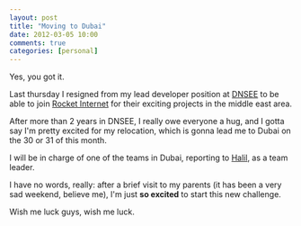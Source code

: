 ```yaml
---
layout: post
title: "Moving to Dubai"
date: 2012-03-05 10:00
comments: true
categories: [personal]
---
```

Yes, you got it.
<!-- more -->

Last thursday I resigned from my lead developer position at [DNSEE](http://dnsee.com)
to be able to join [Rocket Internet](http://www.rocket-internet.de/) for their exciting projects
in the middle east area.

After more than 2 years in DNSEE, I really owe everyone a hug, and I gotta
say I'm pretty excited for my relocation, which is gonna lead me to Dubai on the 30 or 31
of this month.

I will be in charge of one of the teams in Dubai, reporting to [Halil](http://de.linkedin.com/in/halilkoklu), as a team leader.

I have no words, really: after a brief visit to my parents (it has been a very sad weekend, believe me),
I'm just **so excited** to start this new challenge.

Wish me luck guys, wish me luck.